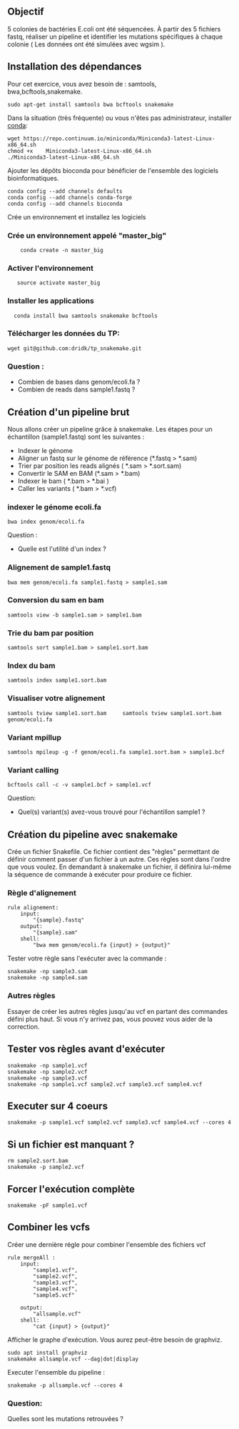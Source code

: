 ## Objectif 
5 colonies de bactéries E.coli ont été séquencées. À partir des 5 fichiers fastq, réaliser un pipeline et identifier les mutations spécifiques à chaque colonie ( Les données ont été simulées avec wgsim ).

## Installation des dépendances
Pour cet exercice, vous avez besoin de : samtools, bwa,bcftools,snakemake. 

    sudo apt-get install samtools bwa bcftools snakemake

Dans la situation (très fréquente) ou vous n'êtes pas administrateur, installer [conda](https://conda.io/miniconda.html):

    wget https://repo.continuum.io/miniconda/Miniconda3-latest-Linux-x86_64.sh
    chmod +x    Miniconda3-latest-Linux-x86_64.sh      
    ./Miniconda3-latest-Linux-x86_64.sh

Ajouter les dépôts bioconda pour bénéficier de l'ensemble des logiciels bioinformatiques.

    conda config --add channels defaults
    conda config --add channels conda-forge
    conda config --add channels bioconda

Crée un environnement et installez les logiciels 

### Crée un environnement appelé "master_big" 
        conda create -n master_big

### Activer l'environnement   
       source activate master_big

### Installer les applications    
      conda install bwa samtools snakemake bcftools 

### Télécharger les données du TP: 

    wget git@github.com:dridk/tp_snakemake.git

### Question : 
- Combien de bases dans genom/ecoli.fa ? 
- Combien de reads dans sample1.fastq ? 

## Création d'un pipeline brut
Nous allons créer un pipeline grâce à snakemake. Les étapes pour un échantillon (sample1.fastq) sont les suivantes : 

- Indexer le génome 
- Aligner un fastq sur le génome de référence  (*.fastq > *.sam)
- Trier par position les reads alignés ( *.sam > *.sort.sam)
- Convertir le SAM en BAM (*.sam > *.bam)
- Indexer le bam ( *.bam > *.bai )
- Caller les variants ( *.bam > *.vcf)

### indexer le génome ecoli.fa 

    bwa index genom/ecoli.fa 

Question : 
- Quelle est l'utilité d'un index ? 

### Alignement de sample1.fastq 

    bwa mem genom/ecoli.fa sample1.fastq > sample1.sam 

### Conversion du sam en bam 

    samtools view -b sample1.sam > sample1.bam

### Trie du bam par position 

    samtools sort sample1.bam > sample1.sort.bam 

### Index du bam 

    samtools index sample1.sort.bam 

### Visualiser votre alignement 

    samtools tview sample1.sort.bam     samtools tview sample1.sort.bam genom/ecoli.fa

### Variant mpillup 

    samtools mpileup -g -f genom/ecoli.fa sample1.sort.bam > sample1.bcf

### Variant calling 

    bcftools call -c -v sample1.bcf > sample1.vcf 

Question: 
- Quel(s) variant(s) avez-vous trouvé pour l'échantillon sample1 ? 

## Création du pipeline avec snakemake 

Crée un fichier Snakefile. Ce fichier contient des "règles" permettant de définir comment passer d'un fichier à un autre. Ces règles sont dans l'ordre que vous voulez. En demandant à snakemake un fichier, il définira lui-même la séquence de commande à exécuter pour produire ce fichier. 

### Règle d'alignement 

    rule alignement:
        input:
            "{sample}.fastq"
        output:
            "{sample}.sam"
        shell:
            "bwa mem genom/ecoli.fa {input} > {output}"

Tester votre règle sans l'exécuter avec la commande : 

    snakemake -np sample3.sam  
    snakemake -np sample4.sam 

### Autres règles 

Essayer de créer les autres règles jusqu'au vcf en partant des commandes défini plus haut. Si vous n'y arrivez pas, vous pouvez vous aider de la correction.

## Tester vos règles avant d'exécuter 

    snakemake -np sample1.vcf
    snakemake -np sample2.vcf
    snakemake -np sample3.vcf
    snakemake -np sample1.vcf sample2.vcf sample3.vcf sample4.vcf

## Executer sur 4 coeurs

    snakemake -p sample1.vcf sample2.vcf sample3.vcf sample4.vcf --cores 4

## Si un fichier est manquant ?

    rm sample2.sort.bam
    snakemake -p sample2.vcf

## Forcer l'exécution complète 

    snakemake -pF sample1.vcf 

## Combiner les vcfs 
Créer une dernière régle pour combiner l'ensemble des fichiers vcf 

    rule mergeAll : 
        input:
            "sample1.vcf",
            "sample2.vcf",
            "sample3.vcf",
            "sample4.vcf",
            "sample5.vcf"
            
        output:
            "allsample.vcf"
        shell:
            "cat {input} > {output}"

Afficher le graphe d'exécution. Vous aurez peut-être besoin de graphviz. 

    sudo apt install graphviz
    snakemake allsample.vcf --dag|dot|display 

Executer l'ensemble du pipeline : 

    snakemake -p allsample.vcf --cores 4 

### Question: 
Quelles sont les mutations retrouvées ? 
